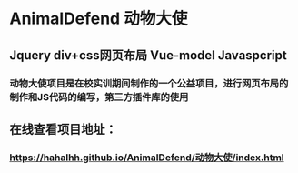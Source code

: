 # AnimalDefend 动物大使
## Jquery div+css网页布局 Vue-model Javaspcript
### 动物大使项目是在校实训期间制作的一个公益项目，进行网页布局的制作和JS代码的编写，第三方插件库的使用

## 在线查看项目地址：
### https://hahalhh.github.io/AnimalDefend/动物大使/index.html
